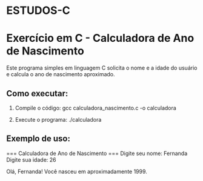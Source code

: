 # ESTUDOS-C

# Exercício em C - Calculadora de Ano de Nascimento

Este programa simples em linguagem C solicita o nome e a idade do usuário e calcula o ano de nascimento aproximado.

## Como executar:
1. Compile o código:
   gcc calculadora_nascimento.c -o calculadora

2. Execute o programa:
   ./calculadora

## Exemplo de uso:
=== Calculadora de Ano de Nascimento ===
Digite seu nome: Fernanda
Digite sua idade: 26

Olá, Fernanda! Você nasceu em aproximadamente 1999.
